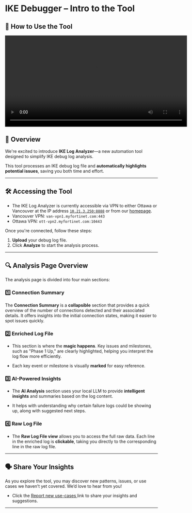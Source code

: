 # IKE Debugger – Intro to the Tool

## 🎥 How to Use the Tool

<video controls width="600" preload="metadata">
  <source src="../assets/videos/ike-demo.mp4" type="video/mp4">
  Your browser does not support the video tag.
</video>

## 📘 Overview

We're excited to introduce **IKE Log Analyzer**—a new automation tool designed to simplify IKE debug log analysis.

This tool processes an IKE debug log file and **automatically highlights potential issues**, saving you both time and effort.

---

## 🛠️ Accessing the Tool

* The IKE Log Analyzer is currently accessible via VPN to either Ottawa or Vancouver at the IP address <a href="http://10.21.3.250:8888" target="_blank">`10.21.3.250:8888`</a> or from our <a href="http://10.21.3.250:8863/" target="_blank">homepage</a>.
* Vancouver VPN: `van-vpn1.myfortinet.com:443 `
* Ottawa VPN: `ott-vpn2.myfortinet.com:10443`

Once you're connected, follow these steps:

1. **Upload** your debug log file.
2. Click **Analyze** to start the analysis process.

---

## 🔍 Analysis Page Overview

The analysis page is divided into four main sections:

### 1️⃣ Connection Summary

The **Connection Summary** is a **collapsible** section that provides a quick overview of the number of connections detected and their associated details. It offers insights into the initial connection states, making it easier to spot issues quickly.

### 2️⃣ Enriched Log File

- This section is where the **magic happens**. Key issues and milestones, such as "Phase 1 Up," are clearly highlighted, helping you interpret the log flow more efficiently.

- Each key event or milestone is visually **marked** for easy reference.

### 3️⃣ AI-Powered Insights

- The **AI Analysis** section uses your local LLM to provide **intelligent insights** and summaries based on the log content.

- It helps with understanding why certain failure logs could be showing up, along with suggested next steps.

### 4️⃣ Raw Log File

- The **Raw Log File view** allows you to access the full raw data. Each line in the enriched log is **clickable**, taking you directly to the corresponding line in the raw log file.


---

## 🗣️ Share Your Insights

As you explore the tool, you may discover new patterns, issues, or use cases we haven’t yet covered. We’d love to hear from you!

- Click the <a href="https://forms.office.com/pages/responsepage.aspx?id=eMQ2LAA9L0WFNUg5b18B8BdRR8fI0dRMpEqJ2cz_JtJUNE4wOVhCVVc5TzlZWk9JSTVRMUo0RUhEVi4u" target="_blank"> Report new use-cases </a> link to share your insights and suggestions.

---
